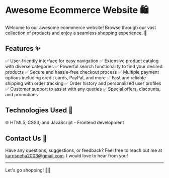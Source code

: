 # Awesome Ecommerce Website 🛍️
Welcome to our awesome ecommerce website! Browse through our vast collection of products and enjoy a seamless shopping experience. 🎉

## Features ✨

✅ User-friendly interface for easy navigation
✅ Extensive product catalog with diverse categories
✅ Powerful search functionality to find your desired products
✅ Secure and hassle-free checkout process
✅ Multiple payment options including credit cards, PayPal, and more
✅ Fast and reliable shipping with order tracking
✅ Order history and personalized user profiles
✅ Customer support to assist with any queries
✅ Special offers, discounts, and promotions

## Technologies Used 🚀

🌐 HTML5, CSS3, and JavaScript - Frontend development

## Contact Us 📧

Have any questions, suggestions, or feedback? Feel free to reach out me at karnsneha2003@gmail.com. I would love to hear from you!

---

Let's go shopping! 🛒🎁
